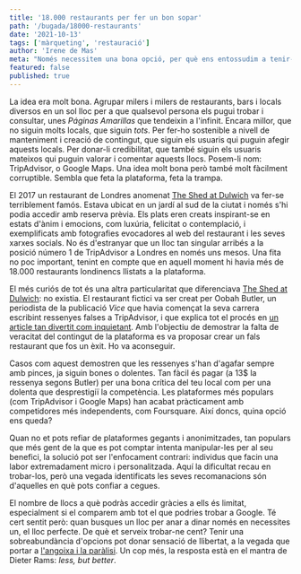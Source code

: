 ```yaml
---
title: '18.000 restaurants per fer un bon sopar'
path: '/bugada/18000-restaurants'
date: '2021-10-13'
tags: ['màrqueting', 'restauració']
author: 'Irene de Mas'
meta: "Només necessitem una bona opció, per què ens entossudim a tenir-ne milers? Com les grans plataformes aprofiten el desig d'acumular alternatives i ens en donen tantes que és impossible triar"
featured: false
published: true
---
```


La idea era molt bona. Agrupar milers i milers de restaurants, bars i locals diversos en un sol lloc per a que qualsevol persona els pugui trobar i consultar, unes _Páginas Amarillas_ que tendeixin a l'infinit. Encara millor, que no siguin molts locals, que siguin _tots_. Per fer-ho sostenible a nivell de manteniment i creació de contingut, que siguin els usuaris qui puguin afegir aquests locals. Per donar-li credibilitat, que també siguin els usuaris mateixos qui puguin valorar i comentar aquests llocs. Posem-li nom: TripAdvisor, o Google Maps. Una idea molt bona però també molt fàcilment corruptible. Sembla que feta la plataforma, feta la trampa.

El 2017 un restaurant de Londres anomenat [The Shed at Dulwich](https://www.theshedatdulwich.com/) va fer-se terriblement famós. Estava ubicat en un jardí al sud de la ciutat i només s'hi podia accedir amb reserva prèvia. Els plats eren creats inspirant-se en estats d'ànim i emocions, com luxúria, felicitat o contemplació, i exemplificats amb fotografies evocadores al web del restaurant i les seves xarxes socials. No és d'estranyar que un lloc tan singular arribés a la posició número 1 de TripAdvisor a Londres en només uns mesos. Una fita no poc important, tenint en compte que en aquell moment hi havia més de 18.000 restaurants londinencs llistats a la plataforma.

El més curiós de tot és una altra particularitat que diferenciava [The Shed at Dulwich](https://www.theshedatdulwich.com/): no existia. El restaurant fictici va ser creat per Oobah Butler, un periodista de la publicació _Vice_ que havia començat la seva carrera escribint ressenyes falses a TripAdvisor, i que explica tot el procés en [un article tan divertit com inquietant](https://www.vice.com/en/article/434gqw/i-made-my-shed-the-top-rated-restaurant-on-tripadvisor). Amb l'objectiu de demostrar la falta de veracitat del contingut de la plataforma es va proposar crear un fals restaurant que fos un èxit. Ho va aconseguir.

Casos com aquest demostren que les ressenyes s'han d'agafar sempre amb pinces, ja siguin bones o dolentes. Tan fàcil és pagar (a 13$ la ressenya segons Butler) per una bona crítica del teu local com per una dolenta que desprestigiï la competència. Les plataformes més populars (com TripAdvisor i Google Maps) han acabat pràcticament amb competidores més independents, com Foursquare. Així doncs, quina opció ens queda?

Quan no et pots refiar de plataformes gegants i anonimitzades, tan populars que més gent de la que es pot comptar intenta manipular-les per al seu benefici, la solució pot ser l'enfocament contrari: individus que facin una labor extremadament micro i personalitzada. Aquí la dificultat recau en trobar-los, però una vegada identificats les seves recomanacions són d'aquelles en què pots confiar a cegues.

El nombre de llocs a què podràs accedir gràcies a ells és limitat, especialment si el comparem amb tot el que podries trobar a Google. Té cert sentit però: quan busques un lloc per anar a dinar només en necessites un, el lloc perfecte. De què et serveix trobar-ne cent? Tenir una sobreabundància d'opcions pot donar sensació de llibertat, a la vegada que portar a [l'angoixa i la paràlisi](https://www.psychologytoday.com/us/blog/more-tech-support/201011/the-burden-choice). Un cop més, la resposta està en el mantra de Dieter Rams: _less, but better_.
